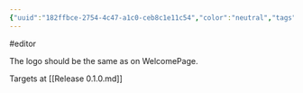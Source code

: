 ```yaml
---
{"uuid":"182ffbce-2754-4c47-a1c0-ceb8c1e11c54","color":"neutral","tags":["editor"],"embeds":[],"links":["Release 0.1.0.md"],"todos":{"done":[],"pending":[]}}
---
```

#editor

The logo should be the same as on WelcomePage.

Targets at [[Release 0.1.0.md]]